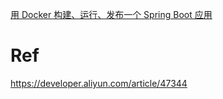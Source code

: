 [用 Docker 构建、运行、发布一个 Spring Boot 应用](https://developer.aliyun.com/article/47344)

# Ref

https://developer.aliyun.com/article/47344